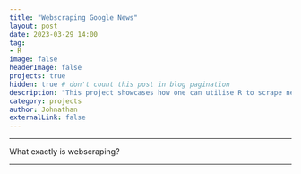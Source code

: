 ```yaml
---
title: "Webscraping Google News"
layout: post
date: 2023-03-29 14:00
tag:
- R
image: false
headerImage: false
projects: true
hidden: true # don't count this post in blog pagination
description: "This project showcases how one can utilise R to scrape news articles from GoogleNews."
category: projects
author: Johnathan
externalLink: false
---
```



---
What exactly is webscraping?

---
